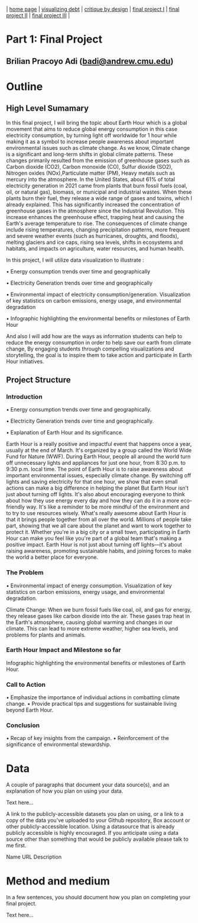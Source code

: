 | [home page](https://cmustudent.github.io/tswd-portfolio-templates/) | [visualizing debt](visualizing-government-debt) | [critique by design](critique-by-design) | [final project I](final-project-part-one) | [final project II](final-project-part-two) | [final project III](final-project-part-three) |

# Part 1: Final Project

## Brilian Pracoyo Adi (badi@andrew.cmu.edu)

# Outline

## High Level Sumamary

In this final project, I will bring the topic about Earth Hour which is a global movement that aims to reduce global energy consumption in this case electricity consumption, by turning light off worldwide for 1 hour while making it as a symbol to increase people awareness about important environmental issues such as climate change. 
As we know, Climate change is a significant and long-term shifts in global climate patterns. These changes primarily resulted from the emission of greenhouse gases such as Carbon dioxide (CO2), Carbon monoxide (CO), Sulfur dioxide (SO2), Nitrogen oxides (NOx),Particulate matter (PM), Heavy metals such as mercury into the atmosphere. 
In the United States, about 61% of total electricity generation in 2021 came from plants that burn fossil fuels (coal, oil, or natural gas), biomass, or municipal and industrial wastes. When these plants burn their fuel, they release a wide range of gases and toxins, which I already explained. This has significantly increased the concentration of greenhouse gases in the atmosphere since the Industrial Revolution. This increase enhances the greenhouse effect, trapping heat and causing the Earth's average temperature to rise. 
The consequences of climate change include rising temperatures, changing precipitation patterns, more frequent and severe weather events (such as hurricanes, droughts, and floods), melting glaciers and ice caps, rising sea levels, shifts in ecosystems and habitats, and impacts on agriculture, water resources, and human health. 

In this project, I will utilize data visualization to illustrate :

•	Energy consumption trends over time and geographically

•	Electricity Generation trends over time and geographically 

•	Environmental impact of electricity consumption/generation. Visualization of key statistics on carbon emissions, energy usage, and environmental degradation

•	Infographic highlighting the environmental benefits or milestones of Earth Hour

And also I will add how are the ways as information students can help to reduce the energy consumption in order to help save our earth from climate change, By engaging students through compelling visualizations and storytelling, the goal is to inspire them to take action and participate in Earth Hour initiatives.

## Project Structure

### Introduction

•	Energy consumption trends over time and geographically.

•	Electricity Generation trends over time and geographically.

•	Explanation of Earth Hour and its significance.

Earth Hour is a really positive and impactful event that happens once a year, usually at the end of March. It's organized by a group called the World Wide Fund for Nature (WWF). During Earth Hour, people all around the world turn off unnecessary lights and appliances for just one hour, from 8:30 p.m. to 9:30 p.m. local time.
The point of Earth Hour is to raise awareness about important environmental issues, especially climate change. By switching off lights and saving electricity for that one hour, we show that even small actions can make a big difference in helping the planet
But Earth Hour isn't just about turning off lights. It's also about encouraging everyone to think about how they use energy every day and how they can do it in a more eco-friendly way. It's like a reminder to be more mindful of the environment and to try to use resources wisely.
What's really awesome about Earth Hour is that it brings people together from all over the world. Millions of people take part, showing that we all care about the planet and want to work together to protect it. Whether you're in a big city or a small town, participating in Earth Hour can make you feel like you're part of a global team that's making a positive impact.
Earth Hour is not just about turning off lights—it's about raising awareness, promoting sustainable habits, and joining forces to make the world a better place for everyone.

### The Problem

•	Environmental impact of energy consumption. Visualization of key statistics on carbon emissions, energy usage, and environmental degradation.

Climate Change: When we burn fossil fuels like coal, oil, and gas for energy, they release gases like carbon dioxide into the air. These gases trap heat in the Earth's atmosphere, causing global warming and changes in our climate. This can lead to more extreme weather, higher sea levels, and problems for plants and animals.

### Earth Hour Impact and Milestone so far

Infographic highlighting the environmental benefits or milestones of Earth Hour.

### Call to Action

•	Emphasize the importance of individual actions in combatting climate change.
•	Provide practical tips and suggestions for sustainable living beyond Earth Hour.

### Conclusion

•	Recap of key insights from the campaign.
•	Reinforcement of the significance of environmental stewardship.

# Data

A couple of paragraphs that document your data source(s), and an explanation of how you plan on using your data.

Text here…

A link to the publicly-accessible datasets you plan on using, or a link to a copy of the data you’ve uploaded to your Github repository, Box account or other publicly-accessible location. Using a datasource that is already publicly accessible is highly encouraged. If you anticipate using a data source other than something that would be publicly available please talk to me first.

Name	URL	Description
 	 	 
# Method and medium

In a few sentences, you should document how you plan on completing your final project.

Text here… 	 	 
